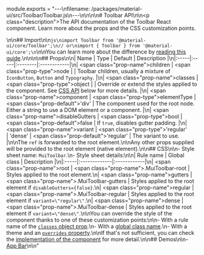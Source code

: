 module.exports = "---\nfilename: /packages/material-ui/src/Toolbar/Toolbar.js\n---\n\n<!--- This documentation is automatically generated, do not try to edit it. -->\n\n# Toolbar API\n\n<p class=\"description\">The API documentation of the Toolbar React component. Learn more about the props and the CSS customization points.</p>\n\n## Import\n\n```js\nimport Toolbar from '@material-ui/core/Toolbar';\n// or\nimport { Toolbar } from '@material-ui/core';\n```\n\nYou can learn more about the difference by [reading this guide](/guides/minimizing-bundle-size/).\n\n\n\n## Props\n\n| Name | Type | Default | Description |\n|:-----|:-----|:--------|:------------|\n| <span class=\"prop-name\">children</span> | <span class=\"prop-type\">node</span> |  | Toolbar children, usually a mixture of `IconButton`, `Button` and `Typography`. |\n| <span class=\"prop-name\">classes</span> | <span class=\"prop-type\">object</span> |  | Override or extend the styles applied to the component. See [CSS API](#css) below for more details. |\n| <span class=\"prop-name\">component</span> | <span class=\"prop-type\">elementType</span> | <span class=\"prop-default\">'div'</span> | The component used for the root node. Either a string to use a DOM element or a component. |\n| <span class=\"prop-name\">disableGutters</span> | <span class=\"prop-type\">bool</span> | <span class=\"prop-default\">false</span> | If `true`, disables gutter padding. |\n| <span class=\"prop-name\">variant</span> | <span class=\"prop-type\">'regular'<br>&#124;&nbsp;'dense'</span> | <span class=\"prop-default\">'regular'</span> | The variant to use. |\n\nThe `ref` is forwarded to the root element.\n\nAny other props supplied will be provided to the root element (native element).\n\n## CSS\n\n- Style sheet name: `MuiToolbar`.\n- Style sheet details:\n\n| Rule name | Global class | Description |\n|:-----|:-------------|:------------|\n| <span class=\"prop-name\">root</span> | <span class=\"prop-name\">.MuiToolbar-root</span> | Styles applied to the root element.\n| <span class=\"prop-name\">gutters</span> | <span class=\"prop-name\">.MuiToolbar-gutters</span> | Styles applied to the root element if `disableGutters={false}`.\n| <span class=\"prop-name\">regular</span> | <span class=\"prop-name\">.MuiToolbar-regular</span> | Styles applied to the root element if `variant=\"regular\"`.\n| <span class=\"prop-name\">dense</span> | <span class=\"prop-name\">.MuiToolbar-dense</span> | Styles applied to the root element if `variant=\"dense\"`.\n\nYou can override the style of the component thanks to one of these customization points:\n\n- With a rule name of the [`classes` object prop](/customization/components/#overriding-styles-with-classes).\n- With a [global class name](/customization/components/#overriding-styles-with-global-class-names).\n- With a theme and an [`overrides` property](/customization/globals/#css).\n\nIf that's not sufficient, you can check the [implementation of the component](https://github.com/Foso/material-ui/blob/master/packages/material-ui/src/Toolbar/Toolbar.js) for more detail.\n\n## Demos\n\n- [App Bar](/components/app-bar/)\n\n"